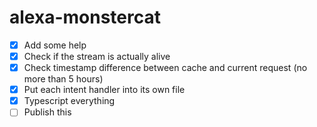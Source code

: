 # alexa-monstercat

- [x] Add some help
- [x] Check if the stream is actually alive
- [x] Check timestamp difference between cache and current request (no more than 5 hours)
- [x] Put each intent handler into its own file
- [x] Typescript everything
- [ ] Publish this
